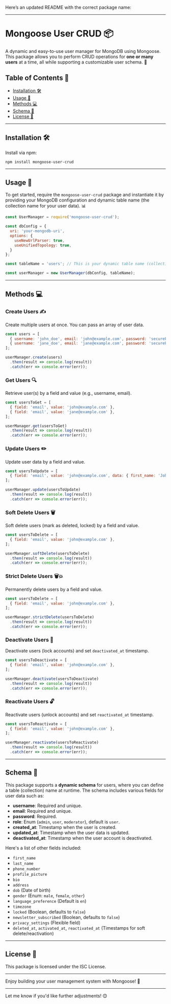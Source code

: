 Here’s an updated README with the correct package name:

---

# Mongoose User CRUD 📦

A dynamic and easy-to-use user manager for MongoDB using Mongoose. This package allows you to perform CRUD operations for **one or many users** at a time, all while supporting a customizable user schema. 🚀

## Table of Contents 📜

- [Installation 🛠](#installation)
- [Usage 📘](#usage)
- [Methods 💻](#methods)
- [Schema 🔑](#schema)
- [License 📝](#license)

---

## Installation 🛠

Install via npm:

```bash
npm install mongoose-user-crud
```

---

## Usage 📘

To get started, require the `mongoose-user-crud` package and instantiate it by providing your MongoDB configuration and dynamic table name (the collection name for your user data). 📊

```js
const UserManager = require('mongoose-user-crud');

const dbConfig = {
  uri: 'your-mongodb-uri',
  options: {
    useNewUrlParser: true,
    useUnifiedTopology: true,
  }
};

const tableName = 'users'; // This is your dynamic table name (collection name)

const userManager = new UserManager(dbConfig, tableName);
```

---

## Methods 💻

### Create Users ✍️
Create multiple users at once. You can pass an array of user data.

```js
const users = [
  { username: 'john_doe', email: 'john@example.com', password: 'securePassword123' },
  { username: 'jane_doe', email: 'jane@example.com', password: 'securePassword123' },
];

userManager.create(users)
  .then(result => console.log(result))
  .catch(err => console.error(err));
```

### Get Users 🔍
Retrieve user(s) by a field and value (e.g., username, email).

```js
const usersToGet = [
  { field: 'email', value: 'john@example.com' },
  { field: 'email', value: 'jane@example.com' },
];

userManager.get(usersToGet)
  .then(result => console.log(result))
  .catch(err => console.error(err));
```

### Update Users ✏️
Update user data by a field and value. 

```js
const usersToUpdate = [
  { field: 'email', value: 'john@example.com', data: { first_name: 'John Updated' } },
];

userManager.update(usersToUpdate)
  .then(result => console.log(result))
  .catch(err => console.error(err));
```

### Soft Delete Users 🗑️
Soft delete users (mark as deleted, locked) by a field and value.

```js
const usersToDelete = [
  { field: 'email', value: 'john@example.com' },
];

userManager.softDelete(usersToDelete)
  .then(result => console.log(result))
  .catch(err => console.error(err));
```

### Strict Delete Users 🗑️💥
Permanently delete users by a field and value.

```js
const usersToDelete = [
  { field: 'email', value: 'john@example.com' },
];

userManager.strictDelete(usersToDelete)
  .then(result => console.log(result))
  .catch(err => console.error(err));
```

### Deactivate Users 🚫
Deactivate users (lock accounts) and set `deactivated_at` timestamp.

```js
const usersToDeactivate = [
  { field: 'email', value: 'john@example.com' },
];

userManager.deactivate(usersToDeactivate)
  .then(result => console.log(result))
  .catch(err => console.error(err));
```

### Reactivate Users 🔓
Reactivate users (unlock accounts) and set `reactivated_at` timestamp.

```js
const usersToReactivate = [
  { field: 'email', value: 'john@example.com' },
];

userManager.reactivate(usersToReactivate)
  .then(result => console.log(result))
  .catch(err => console.error(err));
```

---

## Schema 🔑

This package supports a **dynamic schema** for users, where you can define a table (collection) name at runtime. The schema includes various fields for user data such as:

- **username**: Required and unique.
- **email**: Required and unique.
- **password**: Required.
- **role**: Enum (`admin`, `user`, `moderator`), default is `user`.
- **created_at**: Timestamp when the user is created.
- **updated_at**: Timestamp when the user data is updated.
- **deactivated_at**: Timestamp when the user account is deactivated.

Here's a list of other fields included:

- `first_name`
- `last_name`
- `phone_number`
- `profile_picture`
- `bio`
- `address`
- `dob` (Date of birth)
- `gender` (Enum: `male`, `female`, `other`)
- `language_preference` (Default is `en`)
- `timezone`
- `locked` (Boolean, defaults to `false`)
- `newsletter_subscribed` (Boolean, defaults to `false`)
- `privacy_settings` (Flexible field)
- `deleted_at`, `activated_at`, `reactivated_at` (Timestamps for soft delete/reactivation)

---

## License 📝

This package is licensed under the ISC License.

---

Enjoy building your user management system with Mongoose! 🎉

---

Let me know if you'd like further adjustments! 😊
